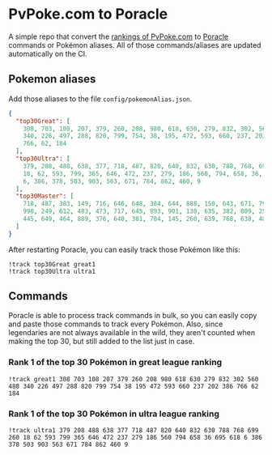 # PvPoke.com to Poracle
A simple repo that convert the [rankings of PvPoke.com](https://pvpoke.com/rankings/) to [Poracle](https://github.com/KartulUdus/PoracleJS) commands or Pokémon aliases. 
All of those commands/aliases are updated automatically on the CI.

## Pokemon aliases
Add those aliases to the file `config/pokemonAlias.json`. 

<!-- aliases-start -->
```json
{
  "top30Great": [
    308, 703, 108, 207, 379, 260, 208, 980, 618, 630, 279, 832, 302, 560, 488,
    340, 226, 497, 288, 820, 799, 754, 38, 195, 472, 593, 660, 237, 202, 386,
    766, 62, 184
  ],
  "top30Ultra": [
    379, 208, 488, 638, 377, 718, 487, 820, 640, 832, 630, 788, 768, 699, 260,
    18, 62, 593, 799, 365, 646, 472, 237, 279, 186, 560, 794, 658, 36, 695, 618,
    6, 386, 378, 503, 903, 563, 671, 784, 862, 460, 9
  ],
  "top30Master": [
    718, 487, 383, 149, 716, 646, 648, 384, 644, 888, 150, 643, 671, 791, 484,
    998, 249, 612, 483, 473, 717, 645, 893, 901, 130, 635, 382, 809, 250, 794,
    445, 649, 464, 889, 376, 640, 381, 784, 145, 260, 639, 768, 638, 485
  ]
}
```
<!-- aliases-end -->

After restarting Poracle, you can easily track those Pokémon like this:
```shell
!track top30Great great1
!track top30Ultra ultra1
```

## Commands
Poracle is able to process track commands in bulk, so you can easily copy and paste those commands to track every Pokémon. 
Also, since legendaries are not always available in the wild, they aren't counted when making the top 30, but still added to the list just in case.

### Rank 1 of the top 30 Pokémon in great league ranking
<!-- top30great-start -->
```
!track great1 308 703 108 207 379 260 208 980 618 630 279 832 302 560 488 340 226 497 288 820 799 754 38 195 472 593 660 237 202 386 766 62 184
```
<!-- top30great-end -->

### Rank 1 of the top 30 Pokémon in ultra league ranking
<!-- top30ultra-start -->
```
!track ultra1 379 208 488 638 377 718 487 820 640 832 630 788 768 699 260 18 62 593 799 365 646 472 237 279 186 560 794 658 36 695 618 6 386 378 503 903 563 671 784 862 460 9
```
<!-- top30ultra-end -->
